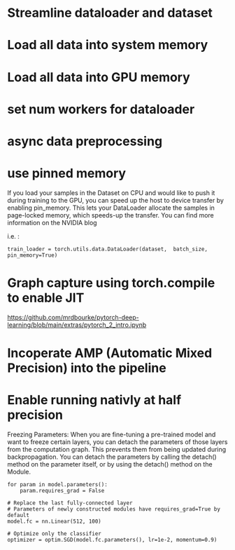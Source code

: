 #




# Streamline dataloader and dataset

# Load all data into system memory




# Load all data into GPU memory 

# set num workers for dataloader

# async data preprocessing


# use pinned memory
If you load your samples in the Dataset on CPU and would like to push it during training to the GPU, you can speed up the host to device transfer by enabling pin_memory.
This lets your DataLoader allocate the samples in page-locked memory, which speeds-up the transfer.
You can find more information on the NVIDIA blog

i.e. : 

    train_loader = torch.utils.data.DataLoader(dataset,  batch_size, pin_memory=True)

# Graph capture using torch.compile to enable JIT
https://github.com/mrdbourke/pytorch-deep-learning/blob/main/extras/pytorch_2_intro.ipynb 


# Incoperate AMP (Automatic Mixed Precision) into the pipeline

# Enable running nativly at half precision





Freezing Parameters: When you are fine-tuning a pre-trained model and want to freeze certain layers, you can detach the parameters of those layers from the computation graph. This prevents them from being updated during backpropagation. You can detach the parameters by calling the detach() method on the parameter itself, or by using the detach() method on the Module.

    for param in model.parameters():
        param.requires_grad = False

    # Replace the last fully-connected layer
    # Parameters of newly constructed modules have requires_grad=True by default
    model.fc = nn.Linear(512, 100)

    # Optimize only the classifier
    optimizer = optim.SGD(model.fc.parameters(), lr=1e-2, momentum=0.9)